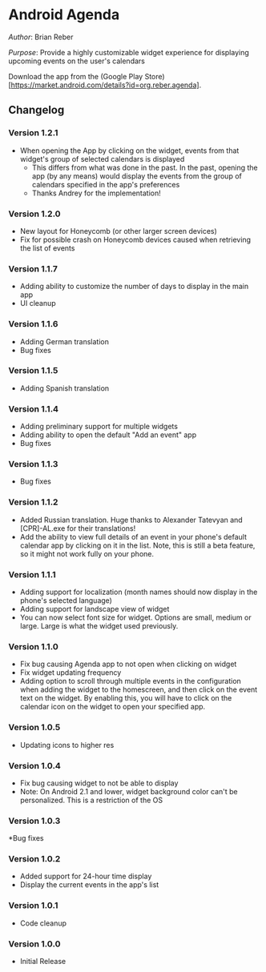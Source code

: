 # Android Agenda

*Author*: Brian Reber

*Purpose*: Provide a highly customizable widget experience for displaying upcoming events on the user's calendars

Download the app from the (Google Play Store)[https://market.android.com/details?id=org.reber.agenda].

## Changelog

### Version 1.2.1
* When opening the App by clicking on the widget, events from that widget's group of selected calendars is displayed
  * This differs from what was done in the past. In the past, opening the app (by any means) would display the events from the group of calendars specified in the app's preferences
  * Thanks Andrey for the implementation!

### Version 1.2.0

* New layout for Honeycomb (or other larger screen devices)
* Fix for possible crash on Honeycomb devices caused when retrieving the list of events

### Version 1.1.7

* Adding ability to customize the number of days to display in the main app
* UI cleanup

### Version 1.1.6

* Adding German translation
* Bug fixes

### Version 1.1.5

* Adding Spanish translation

### Version 1.1.4

* Adding preliminary support for multiple widgets
* Adding ability to open the default "Add an event" app
* Bug fixes

### Version 1.1.3

* Bug fixes

### Version 1.1.2

* Added Russian translation. Huge thanks to Alexander Tatevyan and [CPR]-AL.exe for their translations!
* Add the ability to view full details of an event in your phone's default calendar app by clicking on it in the list. Note, this is still a beta feature, so it might not work fully on your phone.

### Version 1.1.1

* Adding support for localization (month names should now display in the phone's selected language)
* Adding support for landscape view of widget
* You can now select font size for widget. Options are small, medium or large. Large is what the widget used previously.

### Version 1.1.0

* Fix bug causing Agenda app to not open when clicking on widget
* Fix widget updating frequency
* Adding option to scroll through multiple events in the configuration when adding the widget to the homescreen, and then click on the event text on the widget. By enabling this, you will have to click on the calendar icon on the widget to open your specified app.

### Version 1.0.5

* Updating icons to higher res

### Version 1.0.4

* Fix bug causing widget to not be able to display
* Note: On Android 2.1 and lower, widget background color can't be personalized. This is a restriction of the OS

### Version 1.0.3

*Bug fixes

### Version 1.0.2

* Added support for 24-hour time display
* Display the current events in the app's list

### Version 1.0.1

* Code cleanup

### Version 1.0.0

* Initial Release
